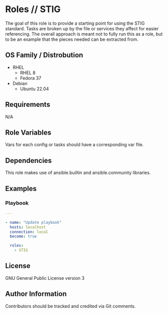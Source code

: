# Roles // STIG

The goal of this role is to provide a starting point for using the STIG standard.
Tasks are broken up by the file or services they affect for easier referencing.  The overall approach is meant not to fully run this as a role, but to be an example that the pieces needed can be extracted from.

## OS Family / Distrobution
* RHEL
  * RHEL 8
  * Fedora 37
* Debian
  * Ubuntu 22.04

## Requirements

N/A

## Role Variables

Vars for each config or tasks should have a corresponding var file.

## Dependencies

This role makes use of ansible.builtin and ansible.community libraries.

## Examples

### Playbook
```yaml
---

- name: "Update playbook"
  hosts: localhost
  connection: local
  become: true

  roles:
    - STIG
```

## License

GNU General Public License version 3

## Author Information

Contributors should be tracked and credited via Git comments.

